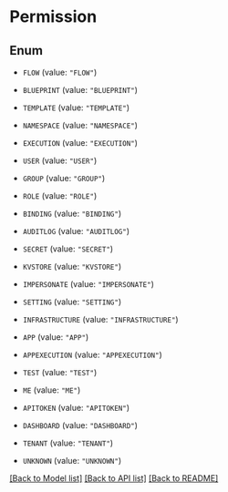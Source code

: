 # Permission

## Enum


* `FLOW` (value: `"FLOW"`)

* `BLUEPRINT` (value: `"BLUEPRINT"`)

* `TEMPLATE` (value: `"TEMPLATE"`)

* `NAMESPACE` (value: `"NAMESPACE"`)

* `EXECUTION` (value: `"EXECUTION"`)

* `USER` (value: `"USER"`)

* `GROUP` (value: `"GROUP"`)

* `ROLE` (value: `"ROLE"`)

* `BINDING` (value: `"BINDING"`)

* `AUDITLOG` (value: `"AUDITLOG"`)

* `SECRET` (value: `"SECRET"`)

* `KVSTORE` (value: `"KVSTORE"`)

* `IMPERSONATE` (value: `"IMPERSONATE"`)

* `SETTING` (value: `"SETTING"`)

* `INFRASTRUCTURE` (value: `"INFRASTRUCTURE"`)

* `APP` (value: `"APP"`)

* `APPEXECUTION` (value: `"APPEXECUTION"`)

* `TEST` (value: `"TEST"`)

* `ME` (value: `"ME"`)

* `APITOKEN` (value: `"APITOKEN"`)

* `DASHBOARD` (value: `"DASHBOARD"`)

* `TENANT` (value: `"TENANT"`)

* `UNKNOWN` (value: `"UNKNOWN"`)


[[Back to Model list]](../README.md#documentation-for-models) [[Back to API list]](../README.md#documentation-for-api-endpoints) [[Back to README]](../README.md)


